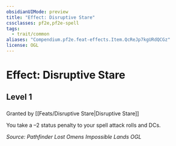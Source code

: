 ```yaml
---
obsidianUIMode: preview
title: "Effect: Disruptive Stare"
cssclasses: pf2e,pf2e-spell
tags:
  - trait/common
aliases: "Compendium.pf2e.feat-effects.Item.QcReJp7kgURdQCGz"
license: OGL
---
```

# Effect: Disruptive Stare
## Level 1
### 






Granted by [[Feats/Disruptive Stare|Disruptive Stare]]

You take a –2 status penalty to your spell attack rolls and DCs.

*Source: Pathfinder Lost Omens Impossible Lands*
*OGL*